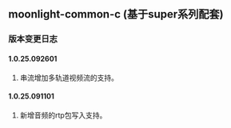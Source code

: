 ## moonlight-common-c   (基于super系列配套)

### 版本变更日志

#### 1.0.25.092601
1. 串流增加多轨道视频流的支持。

#### 1.0.25.091101
1. 新增音频的rtp包写入支持。
